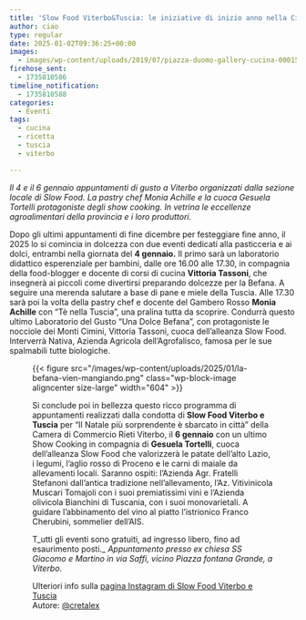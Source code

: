 ```yaml
---
title: 'Slow Food Viterbo&Tuscia: le iniziative di inizio anno nella Città dei Papi'
author: ciao
type: regular
date: 2025-01-02T09:36:25+00:00
images:
  - images/wp-content/uploads/2019/07/piazza-duomo-gallery-cucina-00015-hd.jpg
firehose_sent:
  - 1735810586
timeline_notification:
  - 1735810588
categories:
  - Eventi
tags:
  - cucina
  - ricetta
  - tuscia
  - viterbo

---
```

_Il 4 e il 6 gennaio appuntamenti di gusto a Viterbo organizzati dalla sezione locale di Slow Food. La pastry chef Monia Achille e la cuoca Gesuela Tortelli protagoniste degli show cooking._ _In vetrina le eccellenze agroalimentari della provincia e i loro produttori._

Dopo gli ultimi appuntamenti di fine dicembre per festeggiare fine anno, il 2025 lo si comincia in dolcezza con due eventi dedicati alla pasticceria e ai dolci, entrambi nella giornata del **4 gennaio.** Il primo sarà un laboratorio didattico esperenziale per bambini, dalle ore 16.00 alle 17.30, in compagnia della food-blogger e docente di corsi di cucina **Vittoria Tassoni**, che insegnerà ai piccoli come divertirsi preparando dolcezze per la Befana. A seguire una merenda salutare a base di pane e miele della Tuscia. Alle 17.30 sarà poi la volta della pastry chef e docente del Gambero Rosso **Monia Achille** con “Tè nella Tuscia”, una pralina tutta da scoprire. Condurrà questo ultimo Laboratorio del Gusto “Una Dolce Befana”, con protagoniste le nocciole dei Monti Cimini, Vittoria Tassoni, cuoca dell’alleanza Slow Food. Interverrà Nativa, Azienda Agricola dell’Agrofalisco, famosa per le sue spalmabili tutte biologiche.<figure class="wp-block-image aligncenter size-large is-resized">

{{< figure src="/images/wp-content/uploads/2025/01/la-befana-vien-mangiando.png" class="wp-block-image aligncenter size-large" width="604" >}}

Si conclude poi in bellezza questo ricco programma di appuntamenti realizzati dalla condotta di **Slow Food Viterbo e Tuscia** per “Il Natale più sorprendente è sbarcato in città” della Camera di Commercio Rieti Viterbo, il **6 gennaio** con un ultimo Show Cooking in compagnia di **Gesuela Tortelli**, cuoca dell’alleanza Slow Food che valorizzerà le patate dell’alto Lazio, i legumi, l’aglio rosso di Proceno e le carni di maiale da allevamenti locali. Saranno ospiti: l’Azienda Agr. Fratelli Stefanoni dall’antica tradizione nell’allevamento, l’Az. Vitivinicola Muscari Tomajoli con i suoi premiatissimi vini e l’Azienda olivicola Bianchini di Tuscania, con i suoi monovarietali. A guidare l’abbinamento del vino al piatto l’istrionico Franco Cherubini, sommelier dell’AIS.

T_utti gli eventi sono gratuiti, ad ingresso libero, fino ad esaurimento posti._ _Appuntamento presso ex chiesa SS Giacomo e Martino in via Saffi, vicino Piazza fontana Grande, a Viterbo_.

Ulteriori info sulla <a href="https://www.instagram.com/slowfoodviterboetuscia/" target="_blank" rel="noreferrer noopener">pagina Instagram di Slow Food Viterbo e Tuscia</a>  
Autore: <a href="https://www.instagram.com/cretalex/" target="_blank" rel="noreferrer noopener">@cretalex</a>